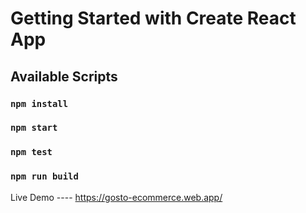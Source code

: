 # Getting Started with Create React App

## Available Scripts

### `npm install`

### `npm start`

### `npm test`

### `npm run build`

Live Demo ---- https://gosto-ecommerce.web.app/
